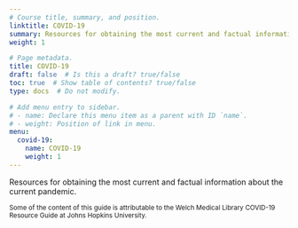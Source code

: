 ```yaml
---
# Course title, summary, and position.
linktitle: COVID-19
summary: Resources for obtaining the most current and factual information about the current pandemic.
weight: 1

# Page metadata.
title: COVID-19
draft: false  # Is this a draft? true/false
toc: true  # Show table of contents? true/false
type: docs  # Do not modify.

# Add menu entry to sidebar.
# - name: Declare this menu item as a parent with ID `name`.
# - weight: Position of link in menu.
menu:
  covid-19:
    name: COVID-19
    weight: 1
---
```


Resources for obtaining the most current and factual information about the current pandemic.

<sub>Some of the content of this guide is attributable to the Welch Medical Library COVID-19 Resource Guide at Johns Hopkins University.</sub>